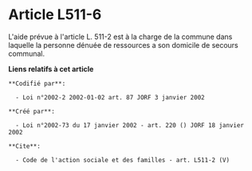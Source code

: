 # Article L511-6

L'aide prévue à l'article L. 511-2 est à la charge de la commune dans laquelle la personne dénuée de ressources a son
domicile de secours communal.

**Liens relatifs à cet article**

	**Codifié par**:

	  - Loi n°2002-2 2002-01-02 art. 87 JORF 3 janvier 2002

	**Créé par**:

	  - Loi n°2002-73 du 17 janvier 2002 - art. 220 () JORF 18 janvier 2002

	**Cite**:

	  - Code de l'action sociale et des familles - art. L511-2 (V)
